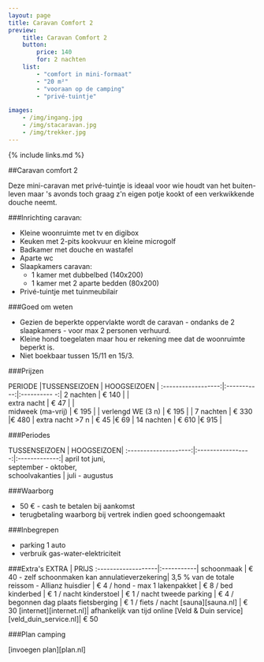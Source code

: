 ```yaml
---
layout: page
title: Caravan Comfort 2 
preview: 
    title: Caravan Comfort 2
    button:
        price: 140
        for: 2 nachten
    list:
        - "comfort in mini-formaat"
        - "20 m²"
        - "vooraan op de camping"
        - "privé-tuintje"

images:
    - /img/ingang.jpg
    - /img/stacaravan.jpg
    - /img/trekker.jpg
---
```


{% include links.md %}

##Caravan comfort 2 

Deze mini-caravan met privé-tuintje is ideaal voor wie houdt van het buiten-leven maar 's avonds toch graag z'n eigen potje kookt of een verkwikkende douche neemt.

###Inrichting caravan:
- Kleine woonruimte met tv en digibox
- Keuken met 2-pits kookvuur en kleine microgolf
- Badkamer met douche en wastafel 
- Aparte wc
- Slaapkamers caravan:
    - 1 kamer met dubbelbed (140x200)
    - 1 kamer met 2 aparte bedden (80x200)
- Privé-tuintje met tuinmeubilair
    
###Goed om weten
- Gezien de beperkte oppervlakte wordt de caravan - ondanks de 2 slaapkamers - voor max 2 personen verhuurd.
- Kleine hond toegelaten maar hou er rekening mee dat de woonruimte beperkt is.
- Niet boekbaar tussen 15/11 en 15/3.

###Prijzen

PERIODE             |TUSSENSEIZOEN | HOOGSEIZOEN  |
:------------------:|:-----------:|:----------  -:|
2 nachten           | € 140       |               |       
extra nacht         | € 47        |               |           
midweek (ma-vrij)   | € 195       |               |
verlengd WE (3 n)   | € 195       |               |
7 nachten           | € 330       |€ 480          | 
extra nacht >7 n    | € 45        |€ 69           | 
14 nachten          | € 610       |€ 915          | 


###Periodes

TUSSENSEIZOEN      |    HOOGSEIZOEN|
:--------------------:|:-----------------:|:-------------:|
 april tot juni, <br>september - oktober, <br>schoolvakanties | juli - augustus

###Waarborg
- 50 € - cash te betalen bij aankomst
- terugbetaling waarborg bij vertrek indien goed schoongemaakt

###Inbegrepen
- parking 1 auto
- verbruik gas-water-elektriciteit 


###Extra's
EXTRA               | PRIJS 
:-------------------|:-----------|
schoonmaak          | € 40 - zelf schoonmaken kan
annulatieverzekering| 3,5 % van de totale reissom - Allianz 
huisdier            | € 4 / hond - max 1
lakenpakket         | € 8 / bed
kinderbed           | € 1 / nacht
kinderstoel         | € 1 / nacht
tweede parking      | € 4 / begonnen dag
plaats fietsberging | € 1 / fiets / nacht
[sauna][sauna.nl]   | € 30
[internet][internet.nl]| afhankelijk van tijd online
[Veld & Duin service][veld_duin_service.nl]| € 50


###Plan camping

[invoegen plan][plan.nl]